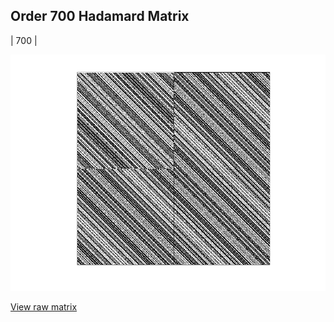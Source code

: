 ## Order 700 Hadamard Matrix

| 700 |

<img src="700.png" class="img-responsive" alt=""> 

[View raw matrix](order700.txt)
